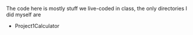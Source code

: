 The code here is mostly stuff we live-coded in class, the only directories I did myself are
- Project1Calculator
